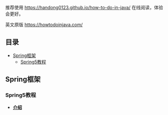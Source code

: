 推荐使用 https://handong0123.github.io/how-to-do-in-java/ 在线阅读，体验会更好。



英文原版 https://howtodoinjava.com/



## 目录

- [Spring框架](#Spring框架)
    - [Spring5教程](#Spring5教程)



## Spring框架

### Spring5教程

* **[介绍](docs/SpringFramework/Spring5/Introduction.md)**